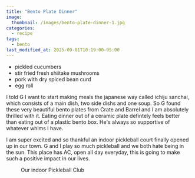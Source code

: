 ```yaml
---
title: "Bento Plate Dinner"
image: 
  thumbnail: /images/bento-plate-dinner-1.jpg
categories:
  - recipe
tags:
  - bento
last_modified_at: 2025-09-01T10:19:00-05:00
---
```


* pickled cucumbers
* stir fried fresh shiitake mushrooms
* pork with dry spiced bean curd 
* egg roll

I told G I want to start making meals the japanese way called ichiju sanchai, which consists of a main dish, two side dishs and one soup. So G found these very beautiful bento plates from Crate and Barrel and I am absolutely thrilled with it. Eating dinner out of a ceramic plate defintely feels better than eating out of a plastic bento box. He's always so supportive of whatever whims I have. 

I am super excited and so thankful an indoor pickleball court finally opened up in our town. G and I play so much pickleball and we both hate being in the sun. This place has AC, open all day everyday, this is going to make such a positive impact in our lives.


<figure class="align-left">
  <a href="#"><img src="{{ '/images/indoor-pickleball-club.jpg' | absolute_url }}" alt=""></a>
  <figcaption>Our indoor Pickleball Club</figcaption>
</figure> 

